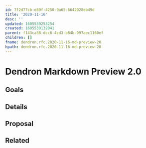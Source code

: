 ```yaml
---
id: 7f2d77cb-e89f-4250-9a65-6642028eb49d
title: '2020-11-16'
desc: ''
updated: 1605539253254
created: 1605539132041
parent: f143ca38-dcc6-4cd3-b84b-997aec1160ef
children: []
fname: dendron.rfc.2020-11-16-md-preview-20
hpath: dendron.rfc.2020-11-16-md-preview-20
---
```

# Dendron Markdown Preview 2.0

## Goals

## Details

## Proposal

## Related

